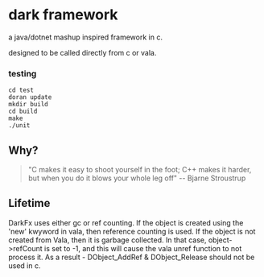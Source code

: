 # dark framework

a java/dotnet mashup inspired framework in c.

designed to be called directly from c or vala.


### testing

    cd test
    doran update
    mkdir build
    cd build
    make
    ./unit

## Why?
> "C makes it easy to shoot yourself in the foot; C++ makes it harder, but when you do it blows your whole leg off" -- Bjarne Stroustrup


## Lifetime

DarkFx uses either gc or ref counting. If the object is created using the 'new' kwyword
in vala, then reference counting is used. If the object is not created from Vala, then it is garbage collected. In that case, object->refCount is set to -1, and this will cause the vala unref function to not process it.
As a result - DObject_AddRef & DObject_Release should not be used in c.